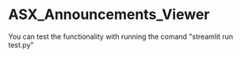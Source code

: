 # ASX_Announcements_Viewer

You can test the functionality with running the comand "streamlit run test.py"
